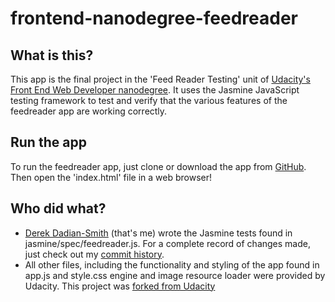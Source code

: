 frontend-nanodegree-feedreader
===============================

## What is this?
This app is the final project in the 'Feed Reader Testing' unit of [Udacity's Front End Web Developer nanodegree](https://www.udacity.com/course/front-end-web-developer-nanodegree--nd001?v=fe1). It uses the Jasmine JavaScript testing framework to test and verify that the various features of the feedreader app are working correctly.

## Run the app
To run the feedreader app, just clone or download the app from [GitHub](https://github.com/dwds/frontend-nanodegree-feedreader). Then open the 'index.html' file in a web browser!

## Who did what?
* [Derek Dadian-Smith](https://github.com/dwds) (that's me) wrote the Jasmine tests found in jasmine/spec/feedreader.js. For a complete record of changes made, just check out my [commit history](https://github.com/dwds/frontend-nanodegree-feedreader/commits/master).
* All other files, including the functionality and styling of the app found in app.js and style.css engine and image resource loader were provided by Udacity. This project was [forked from Udacity](https://github.com/udacity/frontend-nanodegree-feedreader)
